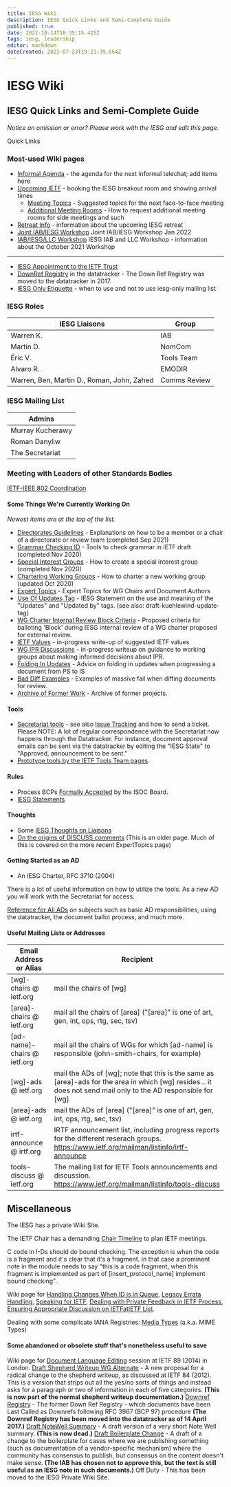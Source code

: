 ```yaml
---
title: IESG Wiki
description: IESG Quick Links and Semi-Complete Guide
published: true
date: 2022-10-14T18:35:15.425Z
tags: iesg, leadership
editor: markdown
dateCreated: 2022-07-23T19:21:39.664Z
---
```


# IESG Wiki
## IESG Quick Links and Semi-Complete Guide
*Notice an omission or error? Please work with the IESG and edit this page.*

Quick Links
### Most-used Wiki pages
- [Informal Agenda](/group/iesg/InformalAgenda) - the agenda for the next informal telechat; add items here
- [Upcoming IETF](/group/iesg/UpcomingIETF) - booking the IESG breakout room and showing arrival times
  - [Meeting Topics](/group/iesg/MeetingTopics) - Suggested topics for the next face-to-face meeting
  - [Additional Meeting Rooms](/group/iesg/AdditionalMeetingRooms) - How to request additional meeting rooms for side meetings and such
- [Retreat Info](/group/iesg/RetreatInfo) - information about the upcoming IESG retreat
- [Joint IAB/IESG Workshop](/group/iesg/Workshop-2022Q1) Joint IAB/IESG Workshop Jan 2022
- [IAB/IESG/LLC Workshop](Workshop-October-2021) IESG IAB and LLC Workshop - information about the October 2021 Workshop

---
- [IESG Appointment to the IETF Trust](/group/iesg/ietftrustappointment)
- [DownRef Registry](https://datatracker.ietf.org/doc/downref) in the datatracker - The Down Ref Registry was moved to the datatracker in 2017.
- [IESG Only Etiquette](group/iesg/IESG-Only) - when to use and not to use iesg-only mailing list

### IESG Roles
| IESG Liaisons | Group  |
|---|---|
| Warren K.  | IAB  |
| Martin D.  | NomCom |
| Éric V.  |  Tools Team|
| Alvaro R.  | EMODIR  |
|Warren, Ben, Martin D., Roman, John, Zahed	   |  Comms Review |


### IESG Mailing List 
|Admins|
|---|
|  Murray Kucherawy |
| Roman Danyliw |
| The Secretariat  |


### Meeting with Leaders of other Standards Bodies
[IETF-IEEE 802 Coordination](https://www.iab.org/liaisons/iab-ieee-coordination/)

#### Some Things We're Currently Working On
*Newest items are at the top of the list.*


- [Directorates Guidelines](/group/iesg/directoratesguidelines) - Explanations on how to be a member or a chair of a directorate or review team (completed Sep 2021)
- [Grammar Checking ID](/group/iesg/grammarcheckingid) - Tools to check grammar in IETF draft (completed Nov 2020)
- [Special Interest Groups](/group/iesg/specialinterestgroups) - How to create a special interest group (completed Nov 2020)
- [Chartering Working Groups](/group/iesg/charteringworkinggroups) - How to charter a new working group (updated Oct 2020)
- [Expert Topics](/group/iesg/experttopics) - Expert Topics for WG Chairs and Document Authors
- [Use Of Updates Tag](/group/iesg/useofupdatestag) - IESG Statement on the use and meaning of the "Updates" and "Updated by" tags. (see also: draft-kuehlewind-update-tag)
- [WG Charter Internal Review Block Criteria](/group/iesg/charterinternalreviewblockcriteria) - Proposed criteria for balloting 'Block' during IESG internal review of a WG charter proposed for external review.
- [IETF Values](/group/iesg/ietfvalues) - in-progress write-up of suggested IETF values
- [WG IPR Discussions](/group/iesg/wgiprdiscussions) - in-progress writeup on guidance to working groups about making informed decisions about IPR.
- [Folding In Updates](/group/iesg/folinginupdates) - Advice on folding in updates when progressing a document from PS to IS
- [Bad Diff Examples](/group/iesg/baddiffexamples) - Examples of massive fail when diffing documents for review.
- [Archive of Former Work](/group/iesg/archiveformerwork) - Archive of former projects.

#### Tools
- [Secretariat tools](https://www.ietf.org/links/) - see also [Issue Tracking](/group/iesg/issuetracking) and how to send a ticket. Please NOTE: A lot of regular correspondence with the Secretariat now happens through the Datatracker. For instance, document approval emails can be sent via the datatracker by editing the "IESG State" to "Approved, announcement to be sent."
- [Prototype tools by the IETF Tools Team pages](https://author-tools.ietf.org/).

#### Rules
- Process BCPs [Formally Accepted](formallyacceptedbyisoc) by the ISOC Board.
- [IESG Statements](https://www.ietf.org/about/groups/iesg/statements/)

#### Thoughts
- Some [IESG Thoughts on Liaisons](/group/iesg/liaisonthoughts)
- [On the origins of DISCUSS comments](/discusscomments) (This is an older page. Much of this is covered on the more recent ExpertTopics page)

#### Getting Started as an AD
- An IESG Charter, RFC 3710 (2004)

There is a lot of useful information on how to utilize the tools. As a new AD you will work with the Secretariat for access.

[Reference for All ADs](/newADinfo) on subjects such as basic AD responsibilities, using the datatracker, the document ballot process, and much more.

#### Useful Mailing Lists or Addresses
| Email Address or Alias  |	Recipient |
|---|---|
| [wg]-chairs @ ietf.org  | mail the chairs of [wg]  |
| [area]-chairs @ ietf.org  | mail all the chairs of [area] ("[area]" is one of art, gen, int, ops, rtg, sec, tsv)  |
| [ad-name]-chairs @ ietf.org  | mail all the chairs of WGs for which [ad-name] is responsible (john-smith-chairs, for example)  |
| [wg]-ads @ ietf.org  | 	mail the ADs of [wg]; note that this is the same as [area]-ads for the area in which [wg] resides... it does not send mail only to the AD responsible for [wg]  |
|[area]-ads @ ietf.org   | mail the ADs of [area] ("[area]" is one of art, gen, int, ops, rtg, sec, tsv)  |
| irtf-announce @ irtf.org  | IRTF announcement list, including progress reports for the different reserach groups. https://www.ietf.org/mailman/listinfo/irtf-announce  |
| tools-discuss @ ietf.org  | The mailing list for IETF Tools announcements and discussion. https://www.ietf.org/mailman/listinfo/tools-discuss  |

	
## Miscellaneous
The IESG has a private Wiki Site.

The IETF Chair has a demanding [Chair Timeline](chairtimeline) to plan IETF meetings.

C code in I-Ds should do bound checking. The exception is when the code is a fragment and it's clear that it's a fragment. In that case a prominent note in the module needs to say "this is a code fragment, when this fragment is implemented as part of [insert_protocol_name] implement bound checking".

Wiki page for [Handling Changes When ID is in Queue](handlingchanges), [Legacy Errata Handling](legacyerrata), [Speaking for IETF](speakingforietf), [Dealing with Private Feedback in IETF Process](privatefeedback), [Ensuring Appropriate Discussion on IETFatIETF List](ensuringappropriatediscussion).

Dealing with some complicate IANA Registries: [Media Types](mediatypes) (a.k.a. MIME Types)

#### Some abandoned or obsolete stuff that's nonetheless useful to save

Wiki page for [Document Language Editing](documentlanguage) session at IETF 89 (2014) in  London.
[Draft Shepherd Writeup WG Alternate](draftshepherdwriteup) - A new proposal for a radical change to the shepherd writeup, as discussed at IETF 84 (2012). This is a version that strips out all the yes/no sorts of things and instead asks for a paragraph or two of information in each of five categories. **(This is now part of the normal shepherd writeup documentation.)** 
[Downref Registry](downrefregistryobsolete) - The former Down Ref Registry - which documents have been Last Called as Downrefs following RFC 3967 (BCP 97) procedure **(The Downref Registry has been moved into the datatracker as of 14 April 2017.)**
[Draft NoteWell Summary](draftnotewell) - A draft version of a very short Note Well summary. **(This is now dead.)**
[Draft Boilerplate Change](draftboilerplate) - A draft of a change to the boilerplate for cases where we are publishing something (such as documentation of a vendor-specific mechanism) where the community has consensus to publish, but consensus on the content doesn't make sense. **(The IAB has chosen not to approve this, but the text is still useful as an IESG note in such documents.)**
Off Duty - This has been moved to the IESG Private Wiki Site.
